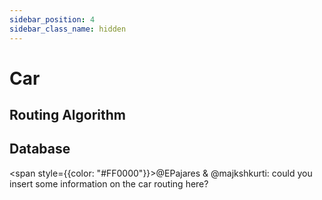 ```yaml
---
sidebar_position: 4
sidebar_class_name: hidden
---
```


# Car

## Routing Algorithm

## Database

<span style={{color: "#FF0000"}}>@EPajares & @majkshkurti: could you insert some information on the car routing here?</span> 